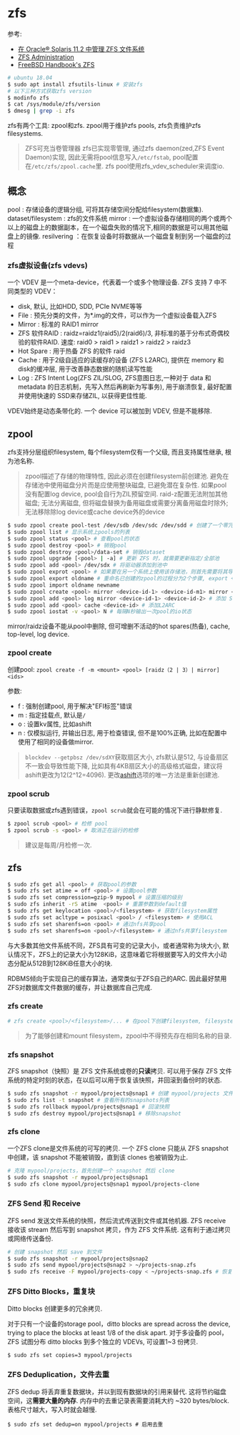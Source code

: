 # zfs
参考:
- [在 Oracle® Solaris 11.2 中管理 ZFS 文件系统](https://docs.oracle.com/cd/E56344_01/html/E53918/index.html)
- [ZFS Administration](https://pthree.org/2012/12/04/zfs-administration-part-i-vdevs/)
- [FreeBSD Handbook's ZFS](https://www.freebsd.org/doc/handbook/)

```sh
# ubuntu 18.04
$ sudo apt install zfsutils-linux # 安装zfs
# 以下三种方式获取zfs version
$ modinfo zfs
$ cat /sys/module/zfs/version
$ dmesg | grep -i zfs
```

zfs有两个工具: zpool和zfs. zpool用于维护zfs pools, zfs负责维护zfs filesystems.

> ZFS可充当卷管理器
> zfs已实现零管理, 通过zfs daemon(zed,ZFS Event Daemon)实现, 因此无需将pool信息写入`/etc/fstab`, pool配置在`/etc/zfs/zpool.cache`里.
> zfs pool使用zfs_vdev_scheduler来调度io.

## 概念
pool : 存储设备的逻辑分组, 可将其存储空间分配给filesystem(数据集).
dataset/filesystem : zfs的文件系统
mirror : 一个虚拟设备存储相同的两个或两个以上的磁盘上的数据副本，在一个磁盘失败的情况下,相同的数据是可以用其他磁盘上的镜像.
resilvering ：在恢复设备时将数据从一个磁盘复制到另一个磁盘的过程

### zfs虚拟设备(zfs vdevs)
一个 VDEV 是一个meta-device，代表着一个或多个物理设备. ZFS 支持 7 中不同类型的 VDEV：
- disk, 默认, 比如HDD, SDD, PCIe NVME等等
- File : 预先分类的文件，为*.img的文件，可以作为一个虚拟设备载入ZFS
- Mirror : 标准的 RAID1 mirror
- ZFS 软件RAID : raidz=raidz1(raid5)/2(raid6)/3, 非标准的基于分布式奇偶校验的软件RAID. 速度: raid0 > raid1 > raidz1 > raidz2 > raidz3
- Hot Spare : 用于热备 ZFS 的软件 raid
- Cache : 用于2级自适应的读缓存的设备 (ZFS L2ARC), 提供在 memory 和 disk的缓冲层, 用于改善静态数据的随机读写性能
- Log : ZFS Intent Log(ZFS ZIL/SLOG, ZFS意图日志,一种对于 data 和 metadata 的日志机制，先写入然后再刷新为写事务), 用于崩溃恢复, 最好配置并使用快速的 SSD来存储ZIL, 以获得更佳性能.

VDEV始终是动态条带化的. 一个 device 可以被加到 VDEV, 但是不能移除.

## zpool
zfs支持分层组织filesystem, 每个filesystem仅有一个父级, 而且支持属性继承, 根为池名称.

> zpool描述了存储的物理特性, 因此必须在创建filesystem前创建池.
> 避免在存储池中使用磁盘分片而是应使用整块磁盘, 已避免潜在复杂性.
> 如果pool没有配置log device, pool会自行为ZIL预留空间.
> raid-z配置无法附加其他磁盘; 无法分离磁盘, 但将磁盘替换为备用磁盘或需要分离备用磁盘时除外; 无法移除除log device或cache device外的device

```sh
$ sudo zpool create pool-test /dev/sdb /dev/sdc /dev/sdd # 创建了一个零冗余的RAID-0存储池, ZFS 会在`/`中创建一个目录,目录名是pool name 
$ sudo zpool list # 显示系统上pools的列表
$ sudo zpool status <pool> # 查看pool的状态
$ sudo zpool destroy <pool> # 销毁pool
$ sudo zpool destroy <pool>/data-set # 销毁dataset
$ sudo zpool upgrade [<pool> | -a] # 更新 ZFS 时，就需要更新指定/全部池
$ sudo zpool add <pool> /dev/sdx # 将驱动器添加到池中
$ sudo zpool exprot <pool> # 如果要在另一个系统上使用该存储池，则首先需要将其导出. zpool命令将拒绝导入任何尚未导出的存储池
$ sudo zpool export oldname # 重命名已创建的zpool的过程分为2个步骤, export + import
$ sudo zpool import oldname newname
$ sudo zpool create <pool> mirror <device-id-1> <device-id-m1> mirror <device-id-2> <device-id-m2> # 创建RAID10
$ sudo zpool add <pool> log mirror <device-id-1> <device-id-2> # 添加 SLOG
$ sudo zpool add <pool> cache <device-id> # 添加L2ARC
$ sudo zpool iostat -v <pool> N # 每隔N秒输出一次pool的io状态
```

mirror/raidz设备不能从pool中删除, 但可增删不活动的hot spares(热备), cache, top-level, log device.

### zpool create
创建pool: `zpool create -f -m <mount> <pool> [raidz（2 | 3）| mirror] <ids>`

参数:
- f : 强制创建pool, 用于解决"EFI标签"错误
- m : 指定挂载点, 默认是`/`
- o : 设置kv属性, 比如ashift
- n : 仅模拟运行, 并输出日志, 用于检查错误, 但不是100%正确, 比如在配置中使用了相同的设备做mirror.

> `blockdev --getpbsz /dev/sdXY`获取扇区大小, zfs默认是512, 与设备扇区不一致会导致性能下降, 比如具有4KB扇区大小的高级格式磁盘，建议将ashift更改为12(2^12=4096). 更改[ashift](https://github.com/zfsonlinux/zfs/wiki/faq#advanced-format-disks)选项的唯一方法是重新创建池.

### zpool scrub
只要读取数据或zfs遇到错误，`zpool scrub`就会在可能的情况下进行静默修复.

```sh
$ zpool scrub <pool> # 检修 pool
$ zpool scrub -s <pool> # 取消正在运行的检修
```

> 建议是每周/月检修一次.

## zfs
```sh
$ sudo zfs get all <pool> # 获取pool的参数
$ sudo zfs set atime = off <pool> # 设置pool参数
$ sudo zfs set compression=gzip-9 mypool # 设置压缩的级别
$ sudo zfs inherit -rS atime  <pool> # 重置参数到default值
$ sudo zfs get keylocation <pool>/<filesystem> # 获取filesystem属性
$ sudo zfs set acltype = posixacl <pool> / <filesystem> # 使用ACL
$ sudo zfs set sharenfs=on <pool> # 通过nfs共享pool
$ sudo zfs set sharenfs=on <pool>/<filesystem> # 通过nfs共享filesystem
```

与大多数其他文件系统不同，ZFS具有可变的记录大小，或者通常称为块大小, 默认情况下，ZFS上的记录大小为128KiB，这意味着它将根据要写入的文件大小动态分配从512B到128KiB任意大小的块.

RDBMS倾向于实现自己的缓存算法，通常类似于ZFS自己的ARC. 因此最好禁用ZFS对数据库文件数据的缓存，并让数据库自己完成.

### zfs create
```sh
# zfs create <pool>/<filesystem>/... # 在pool下创建filesystem, filesystem除了快照外，还可以提高控制级别, 比如配额. 
```

> 为了能够创建和mount filesystem，zpool中不得预先存在相同名称的目录.

### zfs snapshot
ZFS snapshot（快照）是 ZFS 文件系统或卷的**只读**拷贝. 可以用于保存 ZFS 文件系统的特定时刻的状态，在以后可以用于恢复该快照，并回滚到备份时的状态.

```sh
$ sudo zfs snapshot -r mypool/projects@snap1 # 创建 mypool/projects 文件系统的快照
$ sudo zfs list -t snapshot # 查看所有的snapshots列表
$ sudo zfs rollback mypool/projects@snap1 # 回滚快照
$ sudo zfs destroy mypool/projects@snap1 # 移除snapshot
```

### zfs clone
一个ZFS clone是文件系统的可写的拷贝. 一个 ZFS clone 只能从 ZFS snapshot中创建，该 snapshot 不能被销毁，直到该 clones 也被销毁为止.

```sh
# 克隆 mypool/projects，首先创建一个 snapshot 然后 clone
$ sudo zfs snapshot -r mypool/projects@snap1
$ sudo zfs clone mypool/projects@snap1 mypool/projects-clone
```

### ZFS Send 和 Receive
ZFS send 发送文件系统的快照，然后流式传送到文件或其他机器. ZFS receive 接收该 stream 然后写到 snapshot 拷贝，作为 ZFS 文件系统. 这有利于通过拷贝或网络传送备份.

```sh
# 创建 snapshot 然后 save 到文件
$ sudo zfs snapshot -r mypool/projects@snap2
$ sudo zfs send mypool/projects@snap2 > ~/projects-snap.zfs
$ sudo zfs receive -F mypool/projects-copy < ~/projects-snap.zfs # 恢复
```

### ZFS Ditto Blocks，重复块
Ditto blocks 创建更多的冗余拷贝. 

对于只有一个设备的storage pool，ditto blocks are spread across the device, trying to place the blocks at least 1/8 of the disk apart. 对于多设备的 pool，ZFS 试图分布 ditto blocks 到多个独立的 VDEVs, 可设置1~3 份拷贝.

```sh
$ sudo zfs set copies=3 mypool/projects
```

### ZFS Deduplication，文件去重
ZFS dedup 将丢弃重复数据块，并以到现有数据块的引用来替代. 这将节约磁盘空间，这**需要大量的内存**. 内存中的去重记录表需要消耗大约 ~320 bytes/block. 表格尺寸越大，写入时就会越慢.

```
$ sudo zfs set dedup=on mypool/projects # 启用去重
```